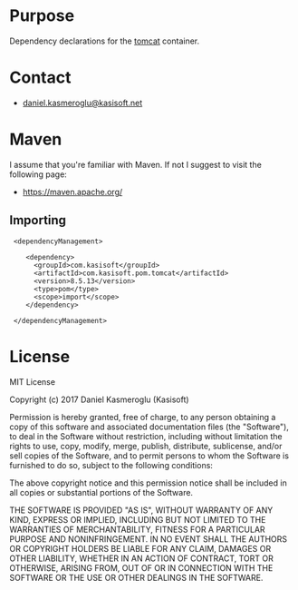 Purpose
=======

Dependency declarations for the [tomcat](http://tomcat.apache.org/) container.


Contact
=======

* daniel.kasmeroglu@kasisoft.net


Maven
=====

I assume that you're familiar with Maven. If not I suggest to visit the following page:

* https://maven.apache.org/


Importing
---------

     <dependencyManagement>
     
        <dependency>
          <groupId>com.kasisoft</groupId>
          <artifactId>com.kasisoft.pom.tomcat</artifactId>
          <version>8.5.13</version>
          <type>pom</type>
          <scope>import</scope>
        </dependency>
     
     </dependencyManagement>


License
=======

MIT License

Copyright (c) 2017 Daniel Kasmeroglu (Kasisoft)

Permission is hereby granted, free of charge, to any person obtaining a copy
of this software and associated documentation files (the "Software"), to deal
in the Software without restriction, including without limitation the rights
to use, copy, modify, merge, publish, distribute, sublicense, and/or sell
copies of the Software, and to permit persons to whom the Software is
furnished to do so, subject to the following conditions:

The above copyright notice and this permission notice shall be included in all
copies or substantial portions of the Software.

THE SOFTWARE IS PROVIDED "AS IS", WITHOUT WARRANTY OF ANY KIND, EXPRESS OR
IMPLIED, INCLUDING BUT NOT LIMITED TO THE WARRANTIES OF MERCHANTABILITY,
FITNESS FOR A PARTICULAR PURPOSE AND NONINFRINGEMENT. IN NO EVENT SHALL THE
AUTHORS OR COPYRIGHT HOLDERS BE LIABLE FOR ANY CLAIM, DAMAGES OR OTHER
LIABILITY, WHETHER IN AN ACTION OF CONTRACT, TORT OR OTHERWISE, ARISING FROM,
OUT OF OR IN CONNECTION WITH THE SOFTWARE OR THE USE OR OTHER DEALINGS IN THE
SOFTWARE.
